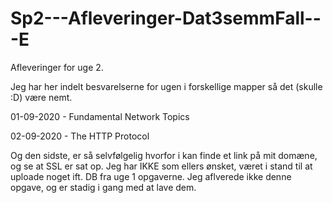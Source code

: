 # Sp2---Afleveringer-Dat3semmFall---E
Afleveringer for uge 2. 

Jeg har her indelt besvarelserne for ugen i forskellige mapper så det (skulle :D) være nemt. 

01-09-2020 - Fundamental Network Topics 

02-09-2020 - The HTTP Protocol

Og den sidste, er så selvfølgelig hvorfor i kan finde et link på mit domæne, og se at SSL er sat op. 
Jeg har IKKE som ellers ønsket, været i stand til at uploade noget ift. DB fra uge 1 opgaverne. 
Jeg aflverede ikke denne opgave, og er stadig i gang med at lave dem. 
